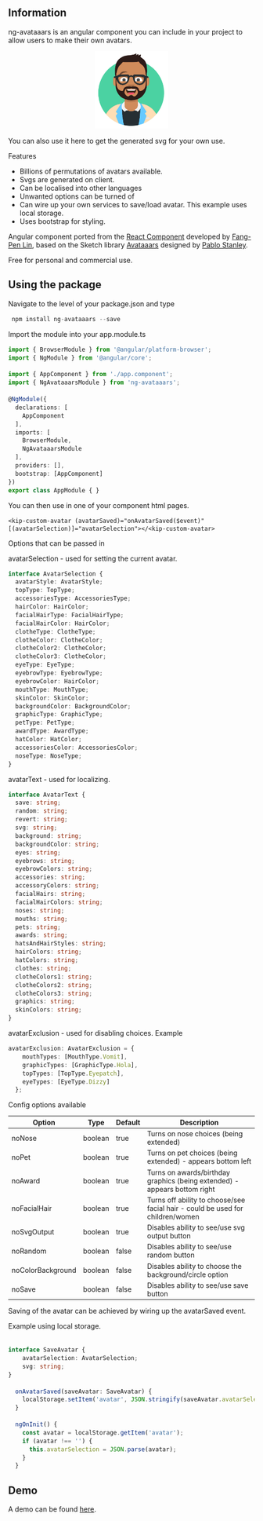 ## Information

ng-avataaars is an angular component you can include in your project to allow users to make their own avatars.

<p align="center"><img src='avataaar_example.png?raw=true' style='width: 150px' /></p>

You can also use it here to get the generated svg for your own use.

Features        
  * Billions of permutations of avatars available.
  * Svgs are generated on client.
  * Can be localised into other languages
  * Unwanted options can be turned of
  * Can wire up your own services to save/load avatar. This example uses local storage.
  * Uses bootstrap for styling.

Angular component ported from the [React Component](https://github.com/fangpenlin/avataaars) developed by [Fang-Pen Lin](https://twitter.com/fangpenlin), based on the Sketch library [Avataaars](https://avataaars.com/) designed by [Pablo Stanley](https://twitter.com/pablostanley).

Free for personal and commercial use.

## Using the package

Navigate to the level of your package.json and type

```typescript
 npm install ng-avataaars --save
```

Import the module into your app.module.ts

```typescript
import { BrowserModule } from '@angular/platform-browser';
import { NgModule } from '@angular/core';

import { AppComponent } from './app.component';
import { NgAvataaarsModule } from 'ng-avataaars';

@NgModule({
  declarations: [
    AppComponent
  ],
  imports: [
    BrowserModule,
    NgAvataaarsModule
  ],
  providers: [],
  bootstrap: [AppComponent]
})
export class AppModule { }
```

You can then use in one of your component html pages.

```
<kip-custom-avatar (avatarSaved)="onAvatarSaved($event)" [(avatarSelection)]="avatarSelection"></<kip-custom-avatar>
```

Options that can be passed in

avatarSelection - used for setting the current avatar.

```typescript
interface AvatarSelection {
  avatarStyle: AvatarStyle;
  topType: TopType;
  accessoriesType: AccessoriesType;
  hairColor: HairColor;
  facialHairType: FacialHairType;
  facialHairColor: HairColor;
  clotheType: ClotheType;
  clotheColor: ClotheColor;
  clotheColor2: ClotheColor;
  clotheColor3: ClotheColor;
  eyeType: EyeType;
  eyebrowType: EyebrowType;
  eyebrowColor: HairColor;
  mouthType: MouthType;
  skinColor: SkinColor;
  backgroundColor: BackgroundColor;
  graphicType: GraphicType;
  petType: PetType;
  awardType: AwardType;
  hatColor: HatColor;
  accessoriesColor: AccessoriesColor;
  noseType: NoseType;
}
```

avatarText - used for localizing.

```typescript
interface AvatarText {
  save: string;
  random: string;
  revert: string;
  svg: string;
  background: string;
  backgroundColor: string;
  eyes: string;
  eyebrows: string;
  eyebrowColors: string;
  accessories: string;
  accessoryColors: string;
  facialHairs: string;
  facialHairColors: string;
  noses: string;
  mouths: string;
  pets: string;
  awards: string;
  hatsAndHairStyles: string;
  hairColors: string;
  hatColors: string;
  clothes: string;
  clotheColors1: string;
  clotheColors2: string;
  clotheColors3: string;
  graphics: string;
  skinColors: string;
}
```
avatarExclusion - used for disabling choices. Example

```typescript
avatarExclusion: AvatarExclusion = {
    mouthTypes: [MouthType.Vomit],
    graphicTypes: [GraphicType.Hola],
    topTypes: [TopType.Eyepatch],
    eyeTypes: [EyeType.Dizzy]
  };
```

Config options available

| Option | Type | Default | Description |
| --- | --- | --- | --- |
| noNose | boolean | true | Turns on nose choices (being extended) |
| noPet | boolean | true | Turns on pet choices (being extended) - appears bottom left |
| noAward | boolean | true | Turns on awards/birthday graphics (being extended) - appears bottom right |
| noFacialHair | boolean | true | Turns off ability to choose/see facial hair - could be used for children/women |
| noSvgOutput | boolean | true | Disables ability to see/use svg output button |
| noRandom | boolean | false | Disables ability to see/use random button |
| noColorBackground | boolean | false | Disables ability to choose the background/circle option |
| noSave | boolean | false | Disables ability to see/use save button |

Saving of the avatar can be achieved by wiring up the avatarSaved event.

Example using local storage.

```typescript

interface SaveAvatar {
    avatarSelection: AvatarSelection;
    svg: string;
}

  onAvatarSaved(saveAvatar: SaveAvatar) {
    localStorage.setItem('avatar', JSON.stringify(saveAvatar.avatarSelection));
  }

  ngOnInit() {
    const avatar = localStorage.getItem('avatar');
    if (avatar !== '') {
      this.avatarSelection = JSON.parse(avatar);
    }
  }
```

## Demo

A demo can be found [here](https://stonecourier.github.io/ng_avataaars/). 
